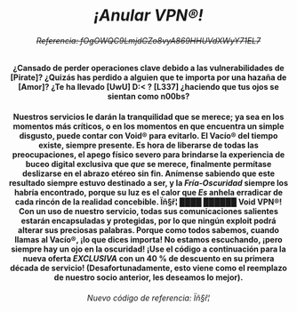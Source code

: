 ﻿# <div align="center"> ***¡Anular VPN®!*** </div>
 ###### <div align="center"> ~~Referencia: fOgOWQC9LmjdGZo8vyA869HHUVdXWyY71EL7~~ </div>

 #### <div align="center"> ¿Cansado de perder operaciones clave debido a las vulnerabilidades de [Pirate]?  ¿Quizás has perdido a alguien que te importa por una hazaña de [Amor]?  ¿Te ha llevado [UwU] D:< ?  [L337] ¿haciendo que tus ojos se sientan como n00bs?  </div>

 #### <div align="center"> Nuestros servicios le darán la tranquilidad que se merece;  ya sea en los momentos más críticos, o en los momentos en que encuentra un simple disgusto, puede contar con Void® para evitarlo.  El Vacío® del tiempo existe, siempre presente.  Es hora de liberarse de todas las preocupaciones, el apego físico severo para brindarse la experiencia de buceo digital exclusiva que ***que*** se merece, finalmente permítase deslizarse en el abrazo etéreo sin fin.  Anímense sabiendo que este resultado siempre estuvo destinado a ser, y la *Fría-Oscuridad* siempre los habría encontrado, porque su luz es el calor que ***Es*** anhela erradicar de cada rincón de la realidad concebible.  Ïñ§ř¦ ████ ██████ Void VPN®!  Con un uso de nuestro servicio, todas sus comunicaciones salientes estarán encapsuladas y protegidas, por lo que ningún exploit podrá alterar sus preciosas palabras.  Porque como todos sabemos, cuando llamas al Vacío®, ¡lo que dices importa!  No estamos escuchando, ¡pero siempre hay un ojo en la oscuridad!  ¡Use el código a continuación para la nueva oferta *EXCLUSIVA* con un 40 % de descuento en su primera década de servicio!  (Desafortunadamente, esto viene como el reemplazo de nuestro socio anterior, les deseamos lo mejor). </div>
  

 ###### <div align="center"> Nuevo código de referencia: Ïñ§ř¦ </div>
